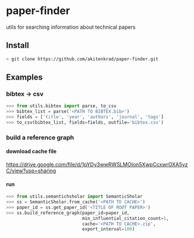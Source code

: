 # paper-finder

utils for searching information about technical papers

## Install
```bash
> git clone https://github.com/akitenkrad/paper-finder.git
```

## Examples

### bibtex -> csv
```python
>>> from utils.bibtex import parse, to_csv
>>> bibtex_list = parse('<PATH TO BIBTEX.bib>')
>>> fields = ['title', 'year', 'authors', 'journal', 'tags']
>>> to_csv(bibtex_list, fields=fields, outfile='bibtex.csv')
```

### build a reference graph

#### download cache file

https://drive.google.com/file/d/1pYDy3wwRWSLMOIon5XwpCcxwrOXA5yzC/view?usp=sharing

#### run
```python
>>> from utils.semantichsholar import SemanticSholar
>>> ss = SemanticSholar.from_cache('<PATH TO CACHE>')
>>> paper_id = ss.get_paper_id('<TITLE OF ROOT PAPER>')
>>> ss.build_reference_graph(paper_id=paper_id,
                             min_influential_citation_count=1,
                             cache='<PATH TO CACHE>.zip',
                             export_interval=100)
```
